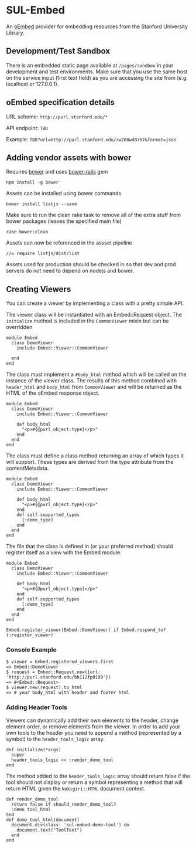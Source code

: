 # SUL-Embed

An [oEmbed](http://oembed.com/) provider for embedding resources from the Stanford University Library.

## Development/Test Sandbox

There is an embedded static page available at `/pages/sandbox` in your development and test environments. Make sure that you use the same host on the service input (first text field) as you are accessing the site from (e.g. localhost or 127.0.0.1).

## oEmbed specification details

URL scheme: `http://purl.stanford.edu/*`

API endpoint: `TBD`

Example: `TBD?url=http://purl.stanford.edu/zw200wd8767&format=json`

## Adding vendor assets with bower
  
Requires [bower](http://bower.io/) and uses [bower-rails](https://github.com/42dev/bower-rails) gem

    npm install -g bower
    
Assets can be installed using bower commands

    bower install listjs --save
    
Make sure to run the clean rake task to remove all of the extra stuff from bower packages (leaves the specified main file)

    rake bower:clean
    
Assets can now be referenced in the assset pipeline

    //= require listjs/dist/list
    
Assets used for production should be checked in so that dev and prod servers do not need to depend on nodejs and bower.

## Creating Viewers

You can create a viewer by implementing a class with a pretty simple API.

The viewer class will be instantiated with an Embed::Request object. The `initialize` method is included in the `CommonViewer` mixin but can be overridden

    module Embed
      class DemoViewer
        include Embed::Viewer::CommonViewer
        
      end
    end

The class must implement a `#body_html` method which will be called on the instance of the viewer class. The results of this method combined with `header_html` and `body_html` from `CommonViewer` and will be returned as the HTML of the oEmbed response object.

    module Embed
      class DemoViewer
        include Embed::Viewer::CommonViewer
        
        def body_html
          "<p>#{@purl_object.type}</p>"
        end
      end
    end


The class must define a class method returning an array of which types it will support.  These types are derived from the type attribute from the contentMetadata.

    module Embed
      class DemoViewer
        include Embed::Viewer::CommonViewer

        def body_html
          "<p>#{@purl_object.type}</p>"
        end
        def self.supported_types
          [:demo_type]
        end
      end
    end


The file that the class is defined in (or your preferred method) should register itself as a view with the Embed module.

    module Embed
      class DemoViewer
        include Embed::Viewer::CommonViewer
        
        def body_html
          "<p>#{@purl_object.type}</p>"
        end
        def self.supported_types
          [:demo_type]
        end
      end
    end

    Embed.register_viewer(Embed::DemoViewer) if Embed.respond_to?(:register_viewer)


### Console Example

    $ viewer = Embed.registered_viewers.first
    => Embed::DemoViewer
    $ request = Embed::Request.new({url: 'http://purl.stanford.edu/bb112fp0199'})
    => #<Embed::Request>
    $ viewer.new(request).to_html
    => # your body_html with header and footer html

### Adding Header Tools

Viewers can dynamically add their own elements to the header, change element order, or remove elements from the viewer.  In order to add your own tools to the header you need to append a method (represented by a symbol) to the `header_tools_logic` array.

    def initialize(*args)
      super
      header_tools_logic << :render_demo_tool
    end

The method added to the `header_tools_logic` array should return false if the tool should not display or return a symbol representing a method that will return HTML given the `Nokigiri::HTML` document context.

    def render_demo_tool
      return false if should_render_demo_tool?
      :demo_tool_html
    end
    def domo_tool_html(document)
      document.div(class: 'sul-embed-demo-tool') do
        document.text("ToolText")
      end
    end
